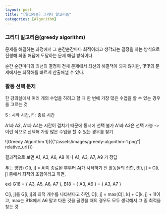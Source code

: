 ```yaml
---
layout: post
title: "[알고리즘] 그리디 알고리즘"
categories: [Algorithm]
---
```


### 그리디 알고리즘(greedy algorithm)

문제를 해결하는 과정에서 그 순간순간마다 최적이라고 생각되는 결정을 하는 방식으로 진행해 최종 해답에 도달하는 문제 해결 방식이다.

순간 순간마다의 최선의 결정이 전체 문제에서 최선의 해결책이 되지 않지만, 몇몇의 문제에서는 최적해를 빠르게 산출해낼 수 있다.

### 활동 선택 문제

한 강의실에서 여러 개의 수업을 하려고 할 때 한 번에 가장 많은 수업을 할 수 있는 경우를 고르는 것

S : 시작 시간, F : 종료 시간

A1과 A2, A1과 A4는 시간이 겹치기 때문에 동시에 선택 불가
A1과 A3은 선택 가능
-> 이런 식으로 선택해 가장 많은 수업을 할 수 있는 경우를 찾기

![Greedy Algorithm 1]({{"/assets/images/greedy-algorithm-1.png"| relative_url}})

결과적으로 보면 A1, A3, A6, A8 이나 A1, A3, A7, A9 가 정답

푸는 방법) G[i, j] = Ai이 종료된 후부터 Aj가 시작하기 전 활동들의 집합, B[i, j] = G[i, j] 중에서 최적의 조합이라고 하면,

ex) G18 = { A3, A5, A6, A7 }, B18 = { A3, A6 } = { A3, A7 }

C[i, j]를 G[i, j]의 최적 개수를 나타낸다고 하면, C[i, j] = max(C[i, k] + C[k, j] + 1)이고, max는 B18에서 A6 말고 다른 것을 골랐을 때의 경우도 모두 생각해서 그 중 최적을 찾는 것